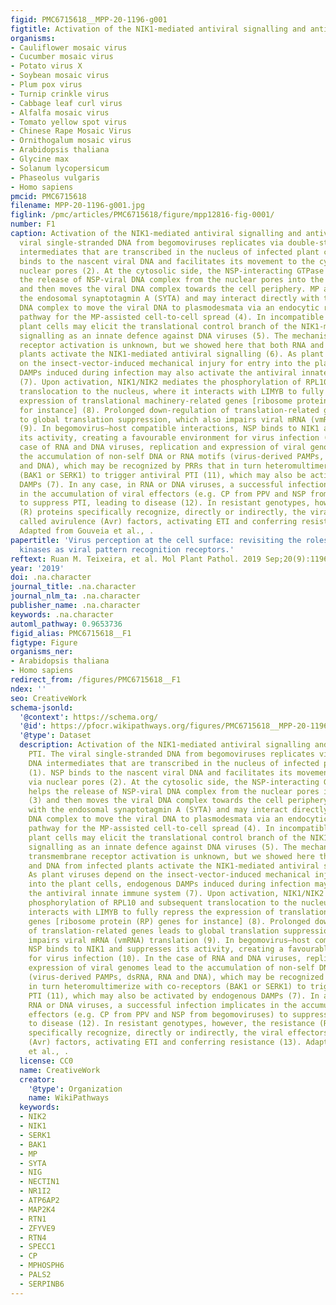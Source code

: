 ```yaml
---
figid: PMC6715618__MPP-20-1196-g001
figtitle: Activation of the NIK1‐mediated antiviral signalling and antiviral PTI
organisms:
- Cauliflower mosaic virus
- Cucumber mosaic virus
- Potato virus X
- Soybean mosaic virus
- Plum pox virus
- Turnip crinkle virus
- Cabbage leaf curl virus
- Alfalfa mosaic virus
- Tomato yellow spot virus
- Chinese Rape Mosaic Virus
- Ornithogalum mosaic virus
- Arabidopsis thaliana
- Glycine max
- Solanum lycopersicum
- Phaseolus vulgaris
- Homo sapiens
pmcid: PMC6715618
filename: MPP-20-1196-g001.jpg
figlink: /pmc/articles/PMC6715618/figure/mpp12816-fig-0001/
number: F1
caption: Activation of the NIK1‐mediated antiviral signalling and antiviral PTI. The
  viral single‐stranded DNA from begomoviruses replicates via double‐stranded DNA
  intermediates that are transcribed in the nucleus of infected plant cells (1). NSP
  binds to the nascent viral DNA and facilitates its movement to the cytoplasm via
  nuclear pores (2). At the cytosolic side, the NSP‐interacting GTPase (NIG) helps
  the release of NSP‐viral DNA complex from the nuclear pores into the cytoplasm (3)
  and then moves the viral DNA complex towards the cell periphery. MP associates with
  the endosomal synaptotagmin A (SYTA) and may interact directly with the NSP–viral
  DNA complex to move the viral DNA to plasmodesmata via an endocytic recyclizing
  pathway for the MP‐assisted cell‐to‐cell spread (4). In incompatible interactions,
  plant cells may elicit the translational control branch of the NIK1‐mediated antiviral
  signalling as an innate defence against DNA viruses (5). The mechanism of NIK1 transmembrane
  receptor activation is unknown, but we showed here that both RNA and DNA from infected
  plants activate the NIK1‐mediated antiviral signalling (6). As plant viruses depend
  on the insect‐vector‐induced mechanical injury for entry into the plant cells, endogenous
  DAMPs induced during infection may also activate the antiviral innate immune system
  (7). Upon activation, NIK1/NIK2 mediates the phosphorylation of RPL10 and subsequent
  translocation to the nucleus, where it interacts with LIMYB to fully repress the
  expression of translational machinery‐related genes [ribosome protein (RP) genes
  for instance] (8). Prolonged down‐regulation of translation‐related genes leads
  to global translation suppression, which also impairs viral mRNA (vmRNA) translation
  (9). In begomovirus–host compatible interactions, NSP binds to NIK1 and suppresses
  its activity, creating a favourable environment for virus infection (10). In the
  case of RNA and DNA viruses, replication and expression of viral genomes lead to
  the accumulation of non‐self DNA or RNA motifs (virus‐derived PAMPs, dsRNA, RNA
  and DNA), which may be recognized by PRRs that in turn heteromultimerize with co‐receptors
  (BAK1 or SERK1) to trigger antiviral PTI (11), which may also be activated by endogenous
  DAMPs (7). In any case, in RNA or DNA viruses, a successful infection implicates
  in the accumulation of viral effectors (e.g. CP from PPV and NSP from begomoviruses)
  to suppress PTI, leading to disease (12). In resistant genotypes, however, the resistance
  (R) proteins specifically recognize, directly or indirectly, the viral effectors,
  called avirulence (Avr) factors, activating ETI and conferring resistance (13).
  Adapted from Gouveia et al., .
papertitle: 'Virus perception at the cell surface: revisiting the roles of receptor‐like
  kinases as viral pattern recognition receptors.'
reftext: Ruan M. Teixeira, et al. Mol Plant Pathol. 2019 Sep;20(9):1196-1202.
year: '2019'
doi: .na.character
journal_title: .na.character
journal_nlm_ta: .na.character
publisher_name: .na.character
keywords: .na.character
automl_pathway: 0.9653736
figid_alias: PMC6715618__F1
figtype: Figure
organisms_ner:
- Arabidopsis thaliana
- Homo sapiens
redirect_from: /figures/PMC6715618__F1
ndex: ''
seo: CreativeWork
schema-jsonld:
  '@context': https://schema.org/
  '@id': https://pfocr.wikipathways.org/figures/PMC6715618__MPP-20-1196-g001.html
  '@type': Dataset
  description: Activation of the NIK1‐mediated antiviral signalling and antiviral
    PTI. The viral single‐stranded DNA from begomoviruses replicates via double‐stranded
    DNA intermediates that are transcribed in the nucleus of infected plant cells
    (1). NSP binds to the nascent viral DNA and facilitates its movement to the cytoplasm
    via nuclear pores (2). At the cytosolic side, the NSP‐interacting GTPase (NIG)
    helps the release of NSP‐viral DNA complex from the nuclear pores into the cytoplasm
    (3) and then moves the viral DNA complex towards the cell periphery. MP associates
    with the endosomal synaptotagmin A (SYTA) and may interact directly with the NSP–viral
    DNA complex to move the viral DNA to plasmodesmata via an endocytic recyclizing
    pathway for the MP‐assisted cell‐to‐cell spread (4). In incompatible interactions,
    plant cells may elicit the translational control branch of the NIK1‐mediated antiviral
    signalling as an innate defence against DNA viruses (5). The mechanism of NIK1
    transmembrane receptor activation is unknown, but we showed here that both RNA
    and DNA from infected plants activate the NIK1‐mediated antiviral signalling (6).
    As plant viruses depend on the insect‐vector‐induced mechanical injury for entry
    into the plant cells, endogenous DAMPs induced during infection may also activate
    the antiviral innate immune system (7). Upon activation, NIK1/NIK2 mediates the
    phosphorylation of RPL10 and subsequent translocation to the nucleus, where it
    interacts with LIMYB to fully repress the expression of translational machinery‐related
    genes [ribosome protein (RP) genes for instance] (8). Prolonged down‐regulation
    of translation‐related genes leads to global translation suppression, which also
    impairs viral mRNA (vmRNA) translation (9). In begomovirus–host compatible interactions,
    NSP binds to NIK1 and suppresses its activity, creating a favourable environment
    for virus infection (10). In the case of RNA and DNA viruses, replication and
    expression of viral genomes lead to the accumulation of non‐self DNA or RNA motifs
    (virus‐derived PAMPs, dsRNA, RNA and DNA), which may be recognized by PRRs that
    in turn heteromultimerize with co‐receptors (BAK1 or SERK1) to trigger antiviral
    PTI (11), which may also be activated by endogenous DAMPs (7). In any case, in
    RNA or DNA viruses, a successful infection implicates in the accumulation of viral
    effectors (e.g. CP from PPV and NSP from begomoviruses) to suppress PTI, leading
    to disease (12). In resistant genotypes, however, the resistance (R) proteins
    specifically recognize, directly or indirectly, the viral effectors, called avirulence
    (Avr) factors, activating ETI and conferring resistance (13). Adapted from Gouveia
    et al., .
  license: CC0
  name: CreativeWork
  creator:
    '@type': Organization
    name: WikiPathways
  keywords:
  - NIK2
  - NIK1
  - SERK1
  - BAK1
  - MP
  - SYTA
  - NIG
  - NECTIN1
  - NR1I2
  - ATP6AP2
  - MAP2K4
  - RTN1
  - ZFYVE9
  - RTN4
  - SPECC1
  - CP
  - MPHOSPH6
  - PALS2
  - SERPINB6
---
```

